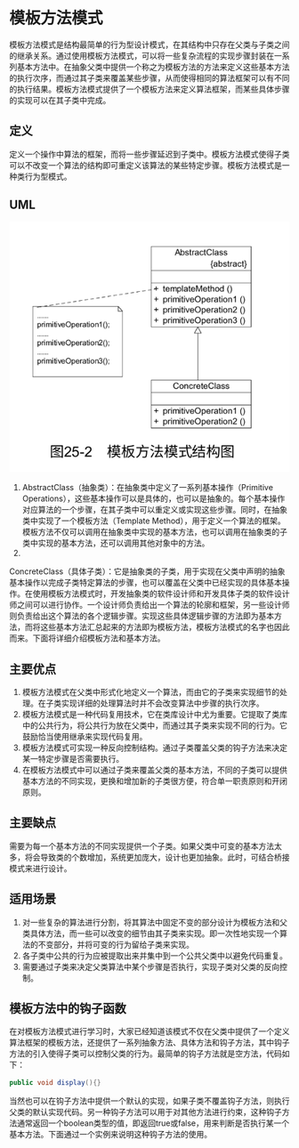 # 模板方法模式

模板方法模式是结构最简单的行为型设计模式，在其结构中只存在父类与子类之间的继承关系。通过使用模板方法模式，可以将一些复杂流程的实现步骤封装在一系列基本方法中。在抽象父类中提供一个称之为模板方法的方法来定义这些基本方法的执行次序，而通过其子类来覆盖某些步骤，从而使得相同的算法框架可以有不同的执行结果。模板方法模式提供了一个模板方法来定义算法框架，而某些具体步骤的实现可以在其子类中完成。

## 定义

定义一个操作中算法的框架，而将一些步骤延迟到子类中。模板方法模式使得子类可以不改变一个算法的结构即可重定义该算法的某些特定步骤。模板方法模式是一种类行为型模式。

## UML

![image-20240528192955784](./.gitbook/assets/image-20240528192955784.png)

1. AbstractClass（抽象类）：在抽象类中定义了一系列基本操作（Primitive
   Operations），这些基本操作可以是具体的，也可以是抽象的。每个基本操作对应算法的一个步骤，在其子类中可以重定义或实现这些步骤。同时，在抽象类中实现了一个模板方法（Template
   Method），用于定义一个算法的框架。模板方法不仅可以调用在抽象类中实现的基本方法，也可以调用在抽象类的子类中实现的基本方法，还可以调用其他对象中的方法。
2.
ConcreteClass（具体子类）：它是抽象类的子类，用于实现在父类中声明的抽象基本操作以完成子类特定算法的步骤，也可以覆盖在父类中已经实现的具体基本操作。在使用模板方法模式时，开发抽象类的软件设计师和开发具体子类的软件设计师之间可以进行协作。一个设计师负责给出一个算法的轮廓和框架，另一些设计师则负责给出这个算法的各个逻辑步骤。实现这些具体逻辑步骤的方法即为基本方法，而将这些基本方法汇总起来的方法即为模板方法，模板方法模式的名字也因此而来。下面将详细介绍模板方法和基本方法。

## 主要优点

1. 模板方法模式在父类中形式化地定义一个算法，而由它的子类来实现细节的处理。在子类实现详细的处理算法时并不会改变算法中步骤的执行次序。
2. 模板方法模式是一种代码复用技术，它在类库设计中尤为重要。它提取了类库中的公共行为，将公共行为放在父类中，而通过其子类来实现不同的行为。它鼓励恰当使用继承来实现代码复用。
3. 模板方法模式可实现一种反向控制结构。通过子类覆盖父类的钩子方法来决定某一特定步骤是否需要执行。
4. 在模板方法模式中可以通过子类来覆盖父类的基本方法，不同的子类可以提供基本方法的不同实现，更换和增加新的子类很方便，符合单一职责原则和开闭原则。

## 主要缺点

需要为每一个基本方法的不同实现提供一个子类。如果父类中可变的基本方法太多，将会导致类的个数增加，系统更加庞大，设计也更加抽象。此时，可结合桥接模式来进行设计。

## 适用场景

1. 对一些复杂的算法进行分割，将其算法中固定不变的部分设计为模板方法和父类具体方法，而一些可以改变的细节由其子类来实现。即一次性地实现一个算法的不变部分，并将可变的行为留给子类来实现。
2. 各子类中公共的行为应被提取出来并集中到一个公共父类中以避免代码重复。
3. 需要通过子类来决定父类算法中某个步骤是否执行，实现子类对父类的反向控制。

## 模板方法中的钩子函数

在对模板方法模式进行学习时，大家已经知道该模式不仅在父类中提供了一个定义算法框架的模板方法，还提供了一系列抽象方法、具体方法和钩子方法，其中钩子方法的引入使得子类可以控制父类的行为。最简单的钩子方法就是空方法，代码如下：

```java
public void display(){}
```

当然也可以在钩子方法中提供一个默认的实现，如果子类不覆盖钩子方法，则执行父类的默认实现代码。另一种钩子方法可以用于对其他方法进行约束，这种钩子方法通常返回一个boolean类型的值，即返回true或false，用来判断是否执行某一个基本方法。下面通过一个实例来说明这种钩子方法的使用。